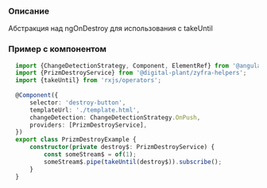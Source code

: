 ### Описание
Абстракция над ngOnDestroy для использования с takeUntil

### Пример с компонентом
```typescript
  import {ChangeDetectionStrategy, Component, ElementRef} from '@angular/core';
  import {PrizmDestroyService} from '@digital-plant/zyfra-helpers';
  import {takeUntil} from 'rxjs/operators';
  
  @Component({
      selector: 'destroy-button',
      templateUrl: './template.html',
      changeDetection: ChangeDetectionStrategy.OnPush,
      providers: [PrizmDestroyService],
  })
  export class PrizmDestroyExample {
      constructor(private destroy$: PrizmDestroyService) {
          const someStream$ = of(1);
          someStream$.pipe(takeUntil(destroy$)).subscribe();
      }
  }
```
